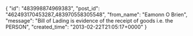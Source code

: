  {
   "id": "483998874969383",
   "post_id": "462493170453287_483970558305548",
   "from_name": "Eamonn O Brien",
   "message": "Bill of Lading is evidence of the receipt of goods i.e. the PERSON",
   "created_time": "2013-02-22T21:05:17+0000"
 }
